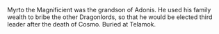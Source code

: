 Myrto the Magnificient was the grandson of Adonis. He used his family wealth to bribe the other Dragonlords, so that he would be elected third leader after the death of Cosmo. Buried at Telamok.